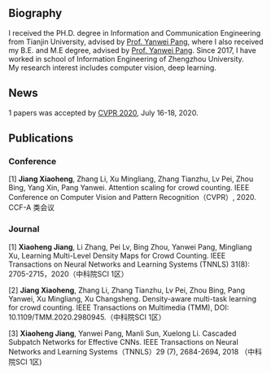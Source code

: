 ## Biography
I received the PH.D. degree in Information and Communication Engineering from Tianjin University, advised by [Prof. Yanwei Pang](http://seea.tju.edu.cn/info/1014/1455.htm), where I also received my B.E. and M.E degree, advised by [Prof. Yanwei Pang](http://seea.tju.edu.cn/info/1014/1455.htm). Since 2017, I have worked in school of Information Engineering of Zhengzhou University.  
My research interest includes computer vision, deep learning.  

## News

1 papers was accepted by [CVPR 2020](https://openaccess.thecvf.com/CVPR2020), July 16-18, 2020. 


## Publications

### Conference

[1]	**Jiang Xiaoheng**, Zhang Li, Xu Mingliang, Zhang Tianzhu, Lv Pei, Zhou Bing, Yang Xin, Pang Yanwei. Attention scaling for crowd counting.
      IEEE Conference on Computer Vision and Pattern Recognition（CVPR）, 2020. CCF-A 类会议
      


### Journal


[1]	**Xiaoheng Jiang**, Li Zhang, Pei Lv, Bing Zhou, Yanwei Pang, Mingliang Xu, Learning Multi-Level Density Maps for Crowd Counting.
      IEEE Transactions on Neural Networks and Learning Systems (TNNLS) 31(8): 2705-2715，2020（中科院SCI 1区）

[2]	**Jiang Xiaoheng**, Zhang Li, Zhang Tianzhu, Lv Pei, Zhou Bing, Pang Yanwei, Xu Mingliang, Xu Changsheng. Density-aware multi-task learning for crowd counting. 
      IEEE Transactions on Multimedia (TMM), DOI: 10.1109/TMM.2020.2980945.（中科院SCI 1区）

[3]	**Xiaoheng Jiang**, Yanwei Pang, Manli Sun, Xuelong Li. Cascaded Subpatch Networks for Effective CNNs. 
      IEEE Transactions on Neural Networks and Learning Systems（TNNLS）29 (7), 2684-2694, 2018 （中科院SCI 1区)

